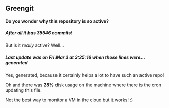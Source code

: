 ## Greengit

#### Do you wonder why this repository is so active?

##### After all it has 35546 commits!

But is it *really* active? Well...

##### Last update was on Fri Mar 3 at 3:25:16 when those lines were... generated

Yes, generated, because it certainly helps a lot to have such an active repo!

Oh and there was **28%** disk usage on the machine
where there is the cron updating this file.

Not the best way to monitor a VM in the cloud but it works! :)
